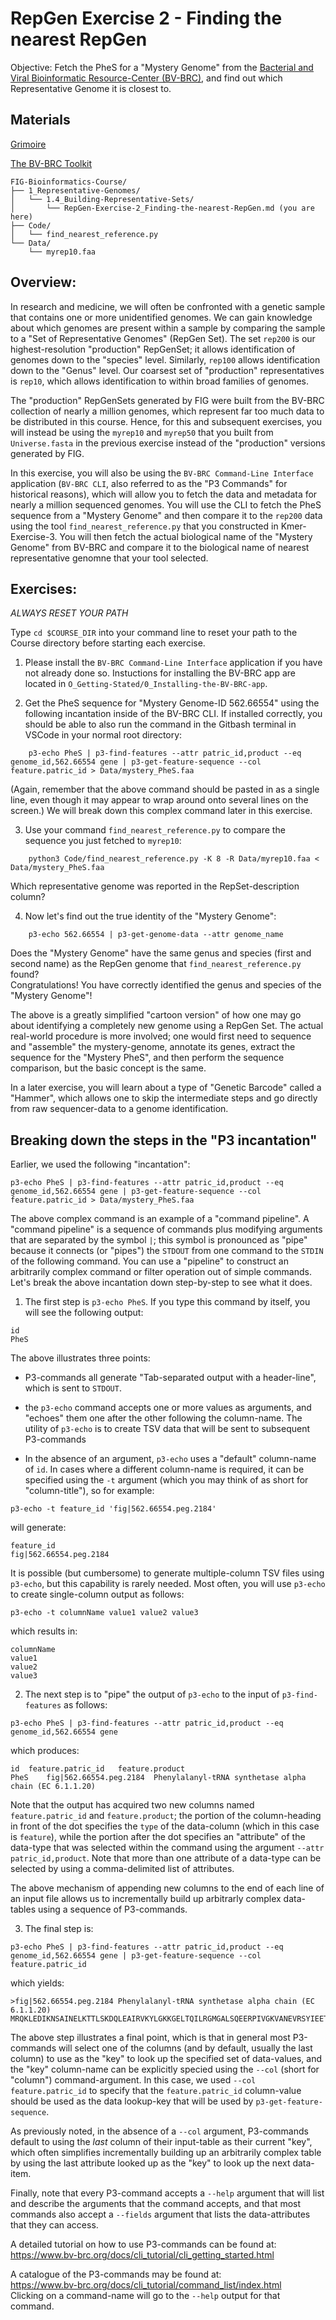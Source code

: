 # RepGen Exercise 2 - Finding the nearest RepGen

Objective: Fetch the PheS for a "Mystery Genome" from the [Bacterial and Viral Bioinformatic Resource-Center (BV-BRC)](https://www.bv-brc.org/), and find out which Representative Genome it is closest to.

## Materials

[Grimoire](https://chat.openai.com/g/g-n7Rs0IK86-grimoire)

[The BV-BRC Toolkit](https://www.bv-brc.org/docs/cli_tutorial/index.html)

```
FIG-Bioinformatics-Course/
├── 1_Representative-Genomes/
│   └── 1.4_Building-Representative-Sets/
│       └── RepGen-Exercise-2_Finding-the-nearest-RepGen.md (you are here)
├── Code/
│   └── find_nearest_reference.py 
└── Data/
    └── myrep10.faa
```

## Overview:

In research and medicine, we will often be confronted with a genetic sample that contains one or more unidentified genomes.
We can gain knowledge about which genomes are present within a sample by comparing the sample to a "Set of Representative Genomes" (RepGen Set).
The set `rep200` is our highest-resolution "production" RepGenSet; it allows identification of genomes down to the "species" level. Similarly, `rep100` allows identification down to the "Genus" level.
Our coarsest set of "production" representatives is `rep10`, which allows identification to within broad families of genomes.

The "production" RepGenSets generated by FIG were built from the BV-BRC collection of nearly a million genomes, which represent far too much data to be distributed in this course. Hence, for this and subsequent exercises, you will instead be using the `myrep10` and `myrep50`
that you built from `Universe.fasta` in the previous exercise 
instead of the "production" versions generated by FIG.

In this exercise, you will also be using the `BV-BRC Command-Line Interface` application (`BV-BRC CLI`, also referred to as the "P3 Commands" for historical reasons), which will allow you to fetch the data and metadata for nearly a million sequenced genomes.
You will use the CLI to fetch the PheS sequence from a "Mystery Genome" and then compare it to the `rep200` data using the tool `find_nearest_reference.py` that you constructed in Kmer-Exercise-3. You will then fetch the actual biological name of the "Mystery Genome" from BV-BRC and compare it to the biological name of nearest representative genomne that your tool selected.

## Exercises:

*ALWAYS RESET YOUR PATH* 

Type `cd $COURSE_DIR` into your command line to reset your path to the Course directory before starting each exercise.

1. Please install the `BV-BRC Command-Line Interface` application if you have not already done so.
Instuctions for installing the BV-BRC app are located in `O_Getting-Stated/0_Installing-the-BV-BRC-app`.


2. Get the PheS sequence for "Mystery Genome-ID 562.66554" using the following incantation inside of the BV-BRC CLI. If installed correctly, you should be able to also run the command in the Gitbash terminal in VSCode in your normal root directory:
```
    p3-echo PheS | p3-find-features --attr patric_id,product --eq genome_id,562.66554 gene | p3-get-feature-sequence --col feature.patric_id > Data/mystery_PheS.faa
```
(Again, remember that the above command should be pasted in as a single line, even though it may appear to wrap around onto several lines on the screen.) We will break down this complex command later in this exercise.

3. Use your command `find_nearest_reference.py` to compare the sequence you just fetched to `myrep10`:
```
    python3 Code/find_nearest_reference.py -K 8 -R Data/myrep10.faa < Data/mystery_PheS.faa
```
Which representative genome was reported in the RepSet-description column?

4. Now let's find out the true identity of the "Mystery Genome":
```
    p3-echo 562.66554 | p3-get-genome-data --attr genome_name
```
Does the "Mystery Genome" have the same genus and species (first and second name) as the RepGen genome that `find_nearest_reference.py` found?<br>
Congratulations! You have correctly identified the genus and species of the "Mystery Genome"!

The above is a greatly simplified "cartoon version" of how one may go about identifying a completely new genome using a RepGen Set. The actual real-world procedure is more involved; one would first need to sequence and "assemble" the mystery-genome, annotate its genes, extract the sequence for the "Mystery PheS", and then perform the sequence comparison, but the basic concept is the same.

In a later exercise, you will learn about a type of "Genetic Barcode" called a "Hammer", which allows one to skip the intermediate steps and go directly from raw sequencer-data to a genome identification.

## Breaking down the steps in the "P3 incantation"

Earlier, we used the following "incantation":
```
p3-echo PheS | p3-find-features --attr patric_id,product --eq genome_id,562.66554 gene | p3-get-feature-sequence --col feature.patric_id > Data/mystery_PheS.faa
```
The above complex command is an example of a "command pipeline".
A "command pipeline" is a sequence of commands plus modifying arguments that are separated by the symbol `|`; this symbol is pronounced as "pipe" because it connects (or "pipes") the `STDOUT` from one command to the `STDIN` of the following command.
You can use a "pipeline" to construct an arbitrarily complex command or filter operation out of simple commands.
Let's break the above incantation down step-by-step to see what it does.

1. The first step is `p3-echo PheS`. If you type this command by itself, you will see the following output:
```
id
PheS
```
The above illustrates three points:
* P3-commands all generate "Tab-separated output with a header-line", which is sent to `STDOUT`. 

* the `p3-echo` command accepts one or more values as arguments,
and "echoes" them one after the other following the column-name.
The utility of `p3-echo` is to create TSV data that will be sent
to subsequent P3-commands

* In the absence of an argument, `p3-echo` uses a "default" column-name of `id`. In cases where a different column-name is required, it can be specified using the `-t` argument (which you may think of as short for "column-title"), so for example:
```
p3-echo -t feature_id 'fig|562.66554.peg.2184'
```
will generate:
```
feature_id
fig|562.66554.peg.2184
```
It is possible (but cumbersome) to generate multiple-column TSV files using `p3-echo`, but this capability is rarely needed. Most often, you will use `p3-echo` to create single-column output as follows:
```
p3-echo -t columnName value1 value2 value3
```
which results in:
```
columnName
value1
value2
value3
```

2. The next step is to "pipe" the output of `p3-echo` to the input of `p3-find-features` as follows:
```
p3-echo PheS | p3-find-features --attr patric_id,product --eq genome_id,562.66554 gene
```
which produces:
```
id	feature.patric_id	feature.product
PheS	fig|562.66554.peg.2184	Phenylalanyl-tRNA synthetase alpha chain (EC 6.1.1.20)
```
Note that the output has acquired two new columns named `feature.patric_id`	and `feature.product`; the portion of the column-heading in front of the dot specifies the `type` of the data-column (which in this case is `feature`), while the portion after the dot specifies an "attribute" of the data-type that was selected within the command using the argument `--attr patric_id,product`. Note that more than one attribute of a data-type can be selected by using a comma-delimited list of attributes.

The above mechanism of appending new columns to the end of each line of an input file allows us to incrementally build up arbitrarly complex data-tables using a sequence of P3-commands. 

3. The final step is:
```
p3-echo PheS | p3-find-features --attr patric_id,product --eq genome_id,562.66554 gene | p3-get-feature-sequence --col feature.patric_id
```
which yields:
```
>fig|562.66554.peg.2184 Phenylalanyl-tRNA synthetase alpha chain (EC 6.1.1.20)
MRQKLEDIKNSAINELKTTLSKDQLEAIRVKYLGKKGELTQILRGMGALSQEERPIVGKVANEVRSYIEETIKEAFSDIKNKEKSIRLENETIDITMPGKKQAVGKRHPLDLTLESMKDIFISMGFTIEEGPEVELDKYNFEALNIPKNHPARGEQDTFYINDNLVLRTQTSPIQIRTMENQKPPIKMIAPGKVYRSDSVDATHSPIFYQMEGLVVDKGITFSDLKGTLELFAKRMFGDKVKTKFRPHHFPFTEPSAEMDATCFVCNGEGCKVCKGSGWIELLGCGMVHPQVLRNCNIDPEVYSGFAFGFGVDRMVMMKYGIDDIRLLYESDMRFLNQF
```
The above step illustrates a final point, which is that in general
most P3-commands will select one of the columns (and by default, usually the last column) to use as the "key" to look up the specified set of data-values, and the "key" column-name
can be explicitly specied using the `--col` (short for "column") command-argument. In this case, we used `--col feature.patric_id` to specify that the
`feature.patric_id` column-value should be used as the data lookup-key
that will be used by `p3-get-feature-sequence`.

As previously noted, in the absence of a `--col` argument, P3-commands default to using
the _last_ column of their input-table as their current "key", which often simplifies incrementally building up an arbitrarily complex table by using the last attribute looked up as the "key" to look up the next data-item.

Finally, note that every P3-command accepts a `--help` argument
that will list and describe the arguments that the command accepts,
and that most commands also accept a `--fields` argument that lists
the data-attributes that they can access.

A detailed tutorial on how to use P3-commands can be found at:<br>
https://www.bv-brc.org/docs/cli_tutorial/cli_getting_started.html

A catalogue of the P3-commands may be found at:<br>
https://www.bv-brc.org/docs/cli_tutorial/command_list/index.html<br>
Clicking on a command-name will go to the `--help` output for that command.

